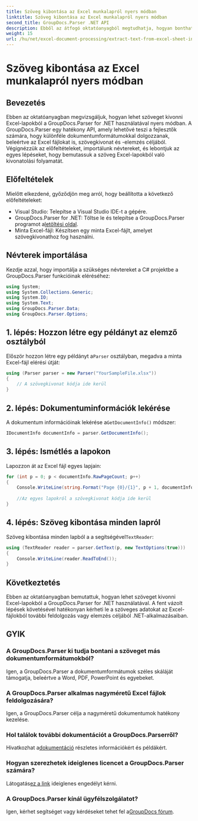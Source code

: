 ```yaml
---
title: Szöveg kibontása az Excel munkalapról nyers módban
linktitle: Szöveg kibontása az Excel munkalapról nyers módban
second_title: GroupDocs.Parser .NET API
description: Ebből az átfogó oktatóanyagból megtudhatja, hogyan bonthat ki szöveget Excel-lapokból a GroupDocs.Parser for .NET segítségével. Töltse le és kezdje el az elemzést.
weight: 15
url: /hu/net/excel-document-processing/extract-text-from-excel-sheet-in-raw-mode/
---
```


# Szöveg kibontása az Excel munkalapról nyers módban

## Bevezetés
Ebben az oktatóanyagban megvizsgáljuk, hogyan lehet szöveget kivonni Excel-lapokból a GroupDocs.Parser for .NET használatával nyers módban. A GroupDocs.Parser egy hatékony API, amely lehetővé teszi a fejlesztők számára, hogy különféle dokumentumformátumokkal dolgozzanak, beleértve az Excel fájlokat is, szövegkivonat és -elemzés céljából. Végignézzük az előfeltételeket, importálunk névtereket, és lebontjuk az egyes lépéseket, hogy bemutassuk a szöveg Excel-lapokból való kivonatolási folyamatát.
## Előfeltételek
Mielőtt elkezdené, győződjön meg arról, hogy beállította a következő előfeltételeket:
- Visual Studio: Telepítse a Visual Studio IDE-t a gépére.
-  GroupDocs.Parser for .NET: Töltse le és telepítse a GroupDocs.Parser programot a[letöltési oldal](https://releases.groupdocs.com/parser/net/).
- Minta Excel-fájl: Készítsen egy minta Excel-fájlt, amelyet szövegkivonathoz fog használni.

## Névterek importálása
Kezdje azzal, hogy importálja a szükséges névtereket a C# projektbe a GroupDocs.Parser funkcióinak eléréséhez:
```csharp
using System;
using System.Collections.Generic;
using System.IO;
using System.Text;
using GroupDocs.Parser.Data;
using GroupDocs.Parser.Options;
```
## 1. lépés: Hozzon létre egy példányt az elemző osztályból
 Először hozzon létre egy példányt a`Parser` osztályban, megadva a minta Excel-fájl elérési útját:
```csharp
using (Parser parser = new Parser("YourSampleFile.xlsx"))
{
    // A szövegkivonat kódja ide kerül
}
```
## 2. lépés: Dokumentuminformációk lekérése
 A dokumentum információinak lekérése a`GetDocumentInfo()` módszer:
```csharp
IDocumentInfo documentInfo = parser.GetDocumentInfo();
```
## 3. lépés: Ismétlés a lapokon
Lapozzon át az Excel fájl egyes lapjain:
```csharp
for (int p = 0; p < documentInfo.RawPageCount; p++)
{
    Console.WriteLine(string.Format("Page {0}/{1}", p + 1, documentInfo.RawPageCount));
    
    //Az egyes lapokról a szövegkivonat kódja ide kerül
}
```
## 4. lépés: Szöveg kibontása minden lapról
 Szöveg kibontása minden lapból a a segítségével`TextReader`:
```csharp
using (TextReader reader = parser.GetText(p, new TextOptions(true)))
{
    Console.WriteLine(reader.ReadToEnd());
}
```

## Következtetés
Ebben az oktatóanyagban bemutattuk, hogyan lehet szöveget kivonni Excel-lapokból a GroupDocs.Parser for .NET használatával. A fent vázolt lépések követésével hatékonyan kérheti le a szöveges adatokat az Excel-fájlokból további feldolgozás vagy elemzés céljából .NET-alkalmazásaiban.

## GYIK
### A GroupDocs.Parser ki tudja bontani a szöveget más dokumentumformátumokból?
Igen, a GroupDocs.Parser a dokumentumformátumok széles skáláját támogatja, beleértve a Word, PDF, PowerPoint és egyebeket.
### A GroupDocs.Parser alkalmas nagyméretű Excel fájlok feldolgozására?
Igen, a GroupDocs.Parser célja a nagyméretű dokumentumok hatékony kezelése.
### Hol találok további dokumentációt a GroupDocs.Parserről?
 Hivatkozhat a[dokumentáció](https://tutorials.groupdocs.com/parser/net/) részletes információkért és példákért.
### Hogyan szerezhetek ideiglenes licencet a GroupDocs.Parser számára?
 Látogatás[ez a link](https://purchase.groupdocs.com/temporary-license/) ideiglenes engedélyt kérni.
### A GroupDocs.Parser kínál ügyfélszolgálatot?
Igen, kérhet segítséget vagy kérdéseket tehet fel a[GroupDocs fórum](https://forum.groupdocs.com/c/parser/17).